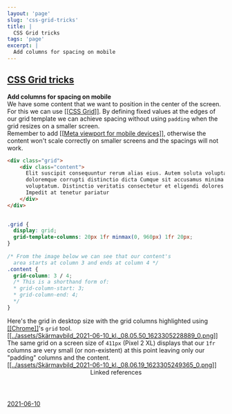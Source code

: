 ```yaml
---
layout: 'page'
slug: 'css-grid-tricks'
title: |
  CSS Grid tricks
tags: 'page'
excerpt: |
  Add columns for spacing on mobile
---
```


<h2 class="text-3xl font-semibold mb-4"><a class="rounded-sm focus:outline-none focus:ring-2 focus:ring-offset-2 dark:focus:ring-offset-gray-900 dark:focus:ring-pink-400 focus:ring-pink-700" href="/pages/css-grid-tricks">CSS Grid tricks</a></h2>

<div class="space-y-3">
<div class="element-block ml-0"><div class="flex-1"><strong class="text-rose-600 dark:text-rose-400">Add columns for spacing on mobile</strong></div></div>

<div class="element-block ml-4"><div class="flex-1">We have some content that we want to position in the center of the screen. For this we can use <a class="text-teal-700 dark:text-teal-400 rounded-sm group focus:outline-none focus:ring-2 focus:ring-offset-2 dark:focus:ring-offset-gray-900 dark:focus:ring-pink-400 focus:ring-pink-700" href="/pages/css-grid"><span class="text-gray-300 dark:text-gray-500 group-hover:text-teal-900">[[</span>CSS Grid<span class="text-gray-300 dark:text-gray-500 group-hover:text-teal-900">]]</span></a>. By defining fixed values at the edges of our grid template we can achieve spacing without using <code>padding</code> when the grid resizes on a smaller screen.</div></div>

<div class="element-block ml-4"><div class="flex-1">Remember to add <a class="text-teal-700 dark:text-teal-400 rounded-sm group focus:outline-none focus:ring-2 focus:ring-offset-2 dark:focus:ring-offset-gray-900 dark:focus:ring-pink-400 focus:ring-pink-700" href="/pages/meta-viewport-for-mobile-devices"><span class="text-gray-300 dark:text-gray-500 group-hover:text-teal-900">[[</span>Meta viewport for mobile devices<span class="text-gray-300 dark:text-gray-500 group-hover:text-teal-900">]]</span></a>, otherwise the content won't scale correctly on smaller screens and the spacings will not work.</div></div>

<div class="element-block ml-4"><div class="flex-1">

```html
<div class="grid">
	<div class="content">
      Elit suscipit consequuntur rerum alias eius. Autem soluta voluptas
      doloremque corrupti distinctio dicta Cumque sit accusamus minima magni
      voluptatum. Distinctio veritatis consectetur et eligendi dolores est
      Impedit at tenetur pariatur
	</div>
</div>
	  
```

</div></div>

<div class="element-block ml-4"><div class="flex-1">

```css
.grid {
  display: grid;
  grid-template-columns: 20px 1fr minmax(0, 960px) 1fr 20px;
}
	  
/* From the image below we can see that our content's
  area starts at column 3 and ends at column 4 */
.content {
  grid-column: 3 / 4;
  /* This is a shorthand form of:
  * grid-column-start: 3;
  * grid-column-end: 4;
  */
}
```

</div></div>

<div class="element-block ml-4"><div class="flex-1">Here's the grid in desktop size with the grid columns highlighted using <a class="text-teal-700 dark:text-teal-400 rounded-sm group focus:outline-none focus:ring-2 focus:ring-offset-2 dark:focus:ring-offset-gray-900 dark:focus:ring-pink-400 focus:ring-pink-700" href="/pages/chrome"><span class="text-gray-300 dark:text-gray-500 group-hover:text-teal-900">[[</span>Chrome<span class="text-gray-300 dark:text-gray-500 group-hover:text-teal-900">]]</span></a>'s <code>grid</code> tool.</div></div>

<div class="element-block ml-4"><div class="flex-1"><a class="text-teal-700 dark:text-teal-400 rounded-sm group focus:outline-none focus:ring-2 focus:ring-offset-2 dark:focus:ring-offset-gray-900 dark:focus:ring-pink-400 focus:ring-pink-700" href="/pages/../assets/skärmavbild_2021-06-10_kl._08.05.50_1623305228889_0.png"><span class="text-gray-300 dark:text-gray-500 group-hover:text-teal-900">[[</span>../assets/Skärmavbild_2021-06-10_kl._08.05.50_1623305228889_0.png<span class="text-gray-300 dark:text-gray-500 group-hover:text-teal-900">]]</span></a></div></div>

<div class="element-block ml-4"><div class="flex-1">The same grid on a screen size of <code>411px</code> (Pixel 2 XL) displays that our <code>1fr</code> columns are very small (or non-existent) at this point leaving only our "padding" columns and the content.</div></div>

<div class="element-block ml-4"><div class="flex-1"><a class="text-teal-700 dark:text-teal-400 rounded-sm group focus:outline-none focus:ring-2 focus:ring-offset-2 dark:focus:ring-offset-gray-900 dark:focus:ring-pink-400 focus:ring-pink-700" href="/pages/../assets/skärmavbild_2021-06-10_kl._08.06.19_1623305249365_0.png"><span class="text-gray-300 dark:text-gray-500 group-hover:text-teal-900">[[</span>../assets/Skärmavbild_2021-06-10_kl._08.06.19_1623305249365_0.png<span class="text-gray-300 dark:text-gray-500 group-hover:text-teal-900">]]</span></a></div></div>


</div>


<section class="mt-8 space-y-2">
<header class="text-gray-500 dark:text-gray-400">Linked references</header>
<a class="block bg-gray-100 dark:bg-gray-800 p-4 rounded text-teal-700 dark:text-teal-400 focus:outline-none focus:ring-2 focus:ring-offset-2 dark:focus:ring-offset-gray-900 focus:ring-teal-700 dark:focus:ring-teal-400 hover:ring-2 hover:ring-offset-2 dark:hover:ring-offset-gray-900 dark:hover:ring-teal-400 hover:ring-teal-700" href="/journals/2021-06-10">2021-06-10</a>
  </section>
